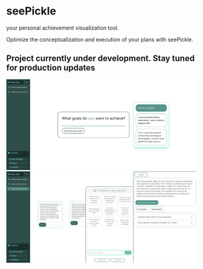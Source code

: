 # seePickle

your personal achievement visualization tool.

Optimize the conceptualization and execution of your plans with seePickle.

## Project currently under development. Stay tuned for production updates

![1699985821475](image/README/1699985821475.png)
![1699985804310](image/README/1699985804310.png)

